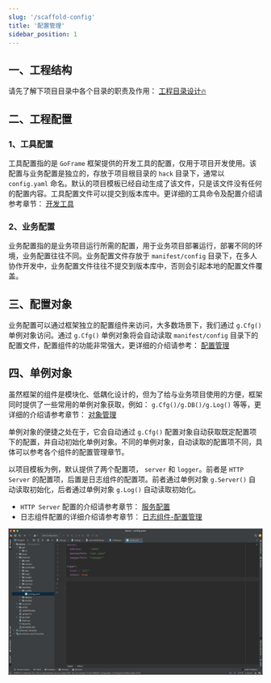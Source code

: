 ```yaml
---
slug: '/scaffold-config'
title: '配置管理'
sidebar_position: 1
---
```


## 一、工程结构

请先了解下项目目录中各个目录的职责及作用： [工程目录设计🔥](/docs/框架设计/工程开发设计/工程目录设计)

## 二、工程配置

### 1、工具配置

工具配置指的是 `GoFrame` 框架提供的开发工具的配置，仅用于项目开发使用。该配置与业务配置是独立的，存放于项目根目录的 `hack` 目录下，通常以 `config.yaml` 命名。默认的项目模板已经自动生成了该文件，只是该文件没有任何的配置内容。工具配置文件可以提交到版本库中。更详细的工具命令及配置介绍请参考章节： [开发工具](/docs/开发工具)

### 2、业务配置

业务配置指的是业务项目运行所需的配置，用于业务项目部署运行，部署不同的环境，业务配置往往不同。业务配置文件存放于 `manifest/config` 目录下，在多人协作开发中，业务配置文件往往不提交到版本库中，否则会引起本地的配置文件覆盖。

## 三、配置对象

业务配置可以通过框架独立的配置组件来访问，大多数场景下，我们通过 `g.Cfg()` 单例对象访问。通过 `g.Cfg()` 单例对象将会自动读取 `manifest/config` 目录下的配置文件，配置组件的功能非常强大，更详细的介绍请参考： [配置管理](/docs/核心组件/配置管理)

## 四、单例对象

虽然框架的组件是模块化、低耦化设计的，但为了给与业务项目使用的方便，框架同时提供了一些常用的单例对象获取，例如： `g.Cfg()/g.DB()/g.Log()` 等等，更详细的介绍请参考章节： [对象管理](/docs/核心组件/对象管理)

单例对象的便捷之处在于，它会自动通过 `g.Cfg()` 配置对象自动获取既定配置项下的配置，并自动初始化单例对象。不同的单例对象，自动读取的配置项不同，具体可以参考各个组件的配置管理章节。

以项目模板为例，默认提供了两个配置项， `server` 和 `logger`。前者是 `HTTP Server` 的配置项，后置是日志组件的配置项。前者通过单例对象 `g.Server()` 自动读取初始化，后者通过单例对象 `g.Log()` 自动读取初始化。

- `HTTP Server` 配置的介绍请参考章节： [服务配置](/docs/WEB服务开发/服务配置)
- 日志组件配置的详细介绍请参考章节： [日志组件-配置管理](/docs/核心组件/日志组件/日志组件-配置管理)

![](/markdown/e9d2b468d5aff664dff56388ad14d182.png)